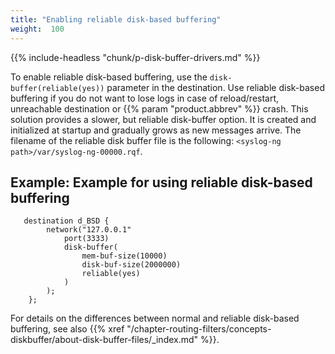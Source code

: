 ```yaml
---
title: "Enabling reliable disk-based buffering"
weight:  100
---
```

<!-- DISCLAIMER: This file is based on the syslog-ng Open Source Edition documentation https://github.com/balabit/syslog-ng-ose-guides/commit/2f4a52ee61d1ea9ad27cb4f3168b95408fddfdf2 and is used under the terms of The syslog-ng Open Source Edition Documentation License. The file has been modified by Axoflow. -->

{{% include-headless "chunk/p-disk-buffer-drivers.md" %}}

To enable reliable disk-based buffering, use the `disk-buffer(reliable(yes))` parameter in the destination. Use reliable disk-based buffering if you do not want to lose logs in case of reload/restart, unreachable destination or {{% param "product.abbrev" %}} crash. This solution provides a slower, but reliable disk-buffer option. It is created and initialized at startup and gradually grows as new messages arrive. The filename of the reliable disk buffer file is the following: `<syslog-ng path>/var/syslog-ng-00000.rqf`.


## Example: Example for using reliable disk-based buffering

```shell
   destination d_BSD {
        network("127.0.0.1"
            port(3333)
            disk-buffer(
                mem-buf-size(10000)
                disk-buf-size(2000000)
                reliable(yes)
            )
        );
    }; 
```


For details on the differences between normal and reliable disk-based buffering, see also {{% xref "/chapter-routing-filters/concepts-diskbuffer/about-disk-buffer-files/_index.md" %}}.
